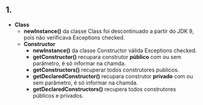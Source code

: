## 1.
* **Class<T>**
  * **newInstance()** da classe Class<T> foi descontinuado a partir do JDK 9, pois não verificava Exceptions checked.
  * **Constructor<T>**
    * **newInstance()** da classe Constructor<T> válida Exceptions checked.
    * **getConstructor()** recupara construtor **público** com ou sem parâmetro, é só informar na chamda.
    * **getConstructors()** recuperar todos construtores publicos.
    * **getDeclaredConstructor()** recupara construtor **privado** com ou sem parâmetro, é só informar na chamda.
    * **getDeclaredConstructors()** recupera todos construtores públicos e privados.
